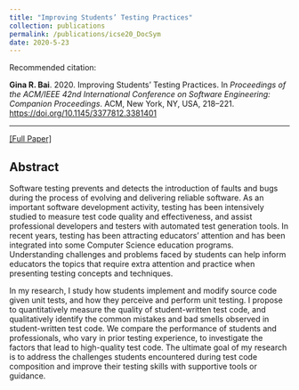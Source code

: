 ```yaml
---
title: "Improving Students’ Testing Practices"
collection: publications
permalink: /publications/icse20_DocSym
date: 2020-5-23
---
```

Recommended citation: 

**Gina R. Bai**. 2020. Improving Students’ Testing Practices. In <i>Proceedings of the ACM/IEEE 42nd International Conference on Software Engineering: Companion Proceedings</i>. ACM, New York, NY, USA, 218–221. https://doi.org/10.1145/3377812.3381401

---
[[Full Paper]](http://ginabai.github.io/files/PaperPreprints/icse20_DocSym.pdf)

## Abstract
Software testing prevents and detects the introduction of faults and bugs during the process of evolving and delivering reliable software. As an important software development activity, testing has been intensively studied to measure test code quality and effectiveness, and assist professional developers and testers with automated test generation tools. In recent years, testing has been attracting educators’ attention and has been integrated into some Computer Science education programs. Understanding challenges and problems faced by students can help inform educators the topics that require extra attention and practice when presenting testing concepts and techniques.

In my research, I study how students implement and modify source code given unit tests, and how they perceive and perform unit testing. I propose to quantitatively measure the quality of student-written test code, and qualitatively identify the common mistakes and bad smells observed in student-written test code. We compare the performance of students and professionals, who vary in prior testing experience, to investigate the factors that lead to high-quality test code. The ultimate goal of my research is to address the challenges students encountered during test code composition and improve their testing skills with supportive tools or guidance.
